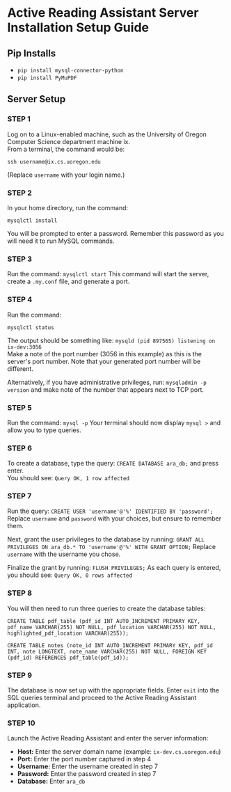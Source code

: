 # Active Reading Assistant Server Installation Setup Guide

## Pip Installs
- `pip install mysql-connector-python`
- `pip install PyMuPDF`

## Server Setup

### STEP 1
Log on to a Linux-enabled machine, such as the University of Oregon Computer Science department machine ix.  
From a terminal, the command would be:  

`ssh username@ix.cs.uoregon.edu`

(Replace `username` with your login name.)

### STEP 2
In your home directory, run the command:

`mysqlctl install`

You will be prompted to enter a password. Remember this password as you will need it to run MySQL commands.

### STEP 3
Run the command:
`mysqlctl start`
This command will start the server, create a `.my.conf` file, and generate a port.

### STEP 4
Run the command:

`mysqlctl status`

The output should be something like: `mysqld (pid 897565) listening on ix-dev:3056`  
Make a note of the port number (3056 in this example) as this is the server's port number. Note that your generated port number will be different.

Alternatively, if you have administrative privileges, run:
`mysqladmin -p version`
and make note of the number that appears next to TCP port.

### STEP 5
Run the command:
`mysql -p`
Your terminal should now display `mysql >` and allow you to type queries.

### STEP 6
To create a database, type the query:
`CREATE DATABASE ara_db;`
and press enter.  
You should see: `Query OK, 1 row affected`

### STEP 7
Run the query:
`CREATE USER 'username'@'%' IDENTIFIED BY 'password';`
Replace `username` and `password` with your choices, but ensure to remember them.

Next, grant the user privileges to the database by running:
`GRANT ALL PRIVILEGES ON ara_db.* TO 'username'@'%' WITH GRANT OPTION;`
Replace `username` with the username you chose.

Finalize the grant by running:
`FLUSH PRIVILEGES;`
As each query is entered, you should see: `Query OK, 0 rows affected`

### STEP 8
You will then need to run three queries to create the database tables:

`CREATE TABLE pdf_table (pdf_id INT AUTO_INCREMENT PRIMARY KEY, pdf_name VARCHAR(255) NOT NULL, pdf_location VARCHAR(255) NOT NULL, highlighted_pdf_location VARCHAR(255));`

`CREATE TABLE notes (note_id INT AUTO_INCREMENT PRIMARY KEY, pdf_id INT, note LONGTEXT, note_name VARCHAR(255) NOT NULL, FOREIGN KEY (pdf_id) REFERENCES pdf_table(pdf_id));`

### STEP 9
The database is now set up with the appropriate fields. Enter `exit` into the SQL queries terminal and proceed to the Active Reading Assistant application.

### STEP 10
Launch the Active Reading Assistant and enter the server information:
- **Host:** Enter the server domain name (example: `ix-dev.cs.uoregon.edu`)
- **Port:** Enter the port number captured in step 4
- **Username:** Enter the username created in step 7
- **Password:** Enter the password created in step 7
- **Database:** Enter `ara_db`
